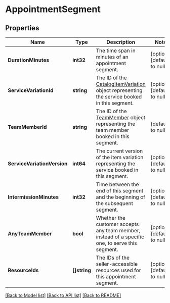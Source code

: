 # AppointmentSegment

## Properties

 Name                        | Type         | Description                                                                                                               | Notes                        
-----------------------------|--------------|---------------------------------------------------------------------------------------------------------------------------|------------------------------
 **DurationMinutes**         | **int32**    | The time span in minutes of an appointment segment.                                                                       | [optional] [default to null] 
 **ServiceVariationId**      | **string**   | The ID of the [CatalogItemVariation](entity:CatalogItemVariation) object representing the service booked in this segment. | [optional] [default to null] 
 **TeamMemberId**            | **string**   | The ID of the [TeamMember](entity:TeamMember) object representing the team member booked in this segment.                 | [default to null]            
 **ServiceVariationVersion** | **int64**    | The current version of the item variation representing the service booked in this segment.                                | [optional] [default to null] 
 **IntermissionMinutes**     | **int32**    | Time between the end of this segment and the beginning of the subsequent segment.                                         | [optional] [default to null] 
 **AnyTeamMember**           | **bool**     | Whether the customer accepts any team member, instead of a specific one, to serve this segment.                           | [optional] [default to null] 
 **ResourceIds**             | **[]string** | The IDs of the seller-accessible resources used for this appointment segment.                                             | [optional] [default to null] 

[[Back to Model list]](../README.md#documentation-for-models) [[Back to API list]](../README.md#documentation-for-api-endpoints) [[Back to README]](../README.md)

